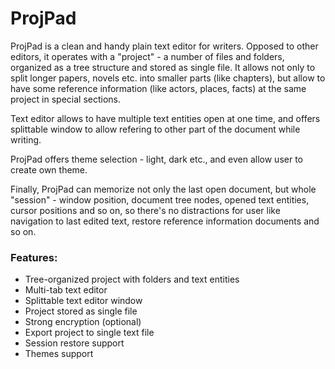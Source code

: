 # ProjPad
ProjPad is a clean and handy plain text editor for writers. Opposed to other editors, it operates with a "project" - a number of files and folders, organized as a tree structure and stored as single file. It allows not only to split longer papers, novels etc. into smaller parts (like chapters), but allow to have some reference information (like actors, places, facts) at the same project in special sections.

Text editor allows to have multiple text entities open at one time, and offers splittable window to allow refering to other part of the document while writing.

ProjPad offers theme selection - light, dark etc., and even allow user to create own theme.

Finally, ProjPad can memorize not only the last open document, but whole "session" - window position, document tree nodes, opened text entities, cursor positions and so on, so there's no distractions for user like navigation to last edited text, restore reference information documents and so on.

### Features:
* Tree-organized project with folders and text entities
* Multi-tab text editor
* Splittable text editor window
* Project stored as single file
* Strong encryption (optional)
* Export project to single text file
* Session restore support
* Themes support
